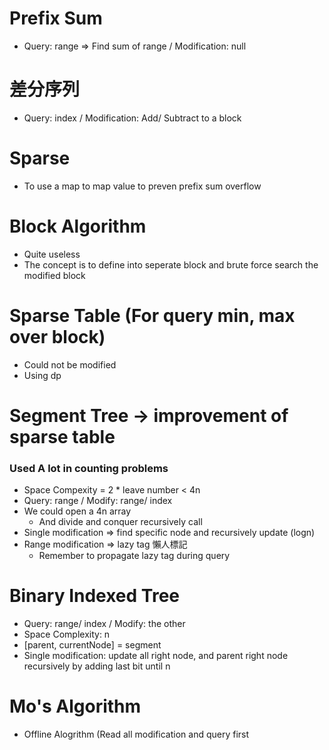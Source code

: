 # Prefix Sum
- Query: range => Find sum of range / Modification: null
# 差分序列
- Query: index / Modification: Add/ Subtract to a block
# Sparse 
- To use a map to map value to preven prefix sum overflow
# Block Algorithm
- Quite useless
- The concept is to define into seperate block and brute force search the modified block
# Sparse Table (For query min, max over block)
- Could not be modified
- Using dp
# Segment Tree -> improvement of sparse table
### Used A lot in counting problems
- Space Compexity = 2 * leave number < 4n
- Query: range / Modify: range/ index 
- We could open a 4n array
  - And divide and conquer recursively call
- Single modification => find specific node and recursively update (logn)
- Range modification => lazy tag 懶人標記
  - Remember to propagate lazy tag during query
# Binary Indexed Tree
- Query: range/ index / Modify: the other
- Space Complexity: n
- [parent, currentNode] = segment
- Single modification: update all right node, and parent right node recursively by adding last bit until n
# Mo's Algorithm
- Offline Alogrithm (Read all modification and query first
